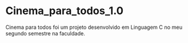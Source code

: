 # Cinema_para_todos_1.0
Cinema para todos foi um projeto desenvolvido em Linguagem C no meu segundo semestre na faculdade. 
